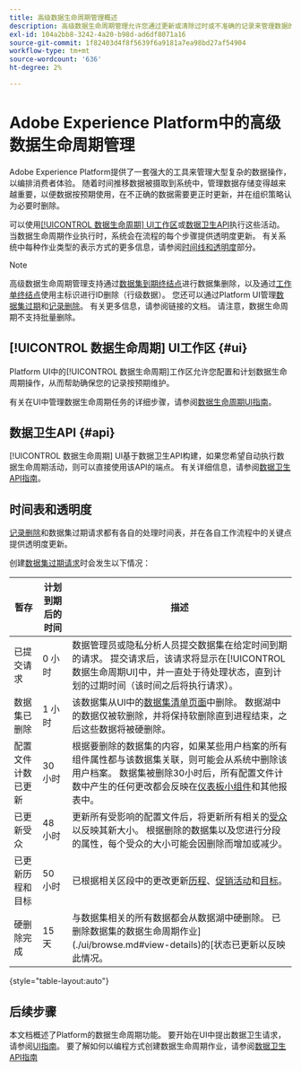 ```yaml
---
title: 高级数据生命周期管理概述
description: 高级数据生命周期管理允许您通过更新或清除过时或不准确的记录来管理数据的生命周期。
exl-id: 104a2bb8-3242-4a20-b98d-ad6df8071a16
source-git-commit: 1f82403d4f8f5639f6a9181a7ea98bd27af54904
workflow-type: tm+mt
source-wordcount: '636'
ht-degree: 2%

---
```


# Adobe Experience Platform中的高级数据生命周期管理

Adobe Experience Platform提供了一套强大的工具来管理大型复杂的数据操作，以编排消费者体验。 随着时间推移数据被摄取到系统中，管理数据存储变得越来越重要，以便数据按预期使用，在不正确的数据需要更正时更新，并在组织策略认为必要时删除。

<!-- Platform's data lifecycle capabilities allow you to manage your stored data through the following:

* Scheduling automated dataset expirations
* Deleting individual records from one or all datasets

>[!IMPORTANT]
>
>Record deletes are meant to be used for data cleansing, removing anonymous data, or data minimization. They are **not** to be used for data subject rights requests (compliance) as pertaining to privacy regulations like the General Data Protection Regulation (GDPR). For all compliance use cases, use [Adobe Experience Platform Privacy Service](../privacy-service/home.md) instead. -->

可以使用[[!UICONTROL 数据生命周期] UI工作区](#ui)或[数据卫生API](#api)执行这些活动。 当数据生命周期作业执行时，系统会在流程的每个步骤提供透明度更新。 有关系统中每种作业类型的表示方式的更多信息，请参阅[时间线和透明度](#timelines-and-transparency)部分。

>[!NOTE]
>
>高级数据生命周期管理支持通过[数据集到期终结点](./api/dataset-expiration.md)进行数据集删除，以及通过[工作单终结点](./api/workorder.md)使用主标识进行ID删除（行级数据）。 您还可以通过Platform UI管理[数据集过期](./ui/dataset-expiration.md)和[记录删除](./ui/record-delete.md)。 有关更多信息，请参阅链接的文档。 请注意，数据生命周期不支持批量删除。

## [!UICONTROL 数据生命周期] UI工作区 {#ui}

Platform UI中的[!UICONTROL 数据生命周期]工作区允许您配置和计划数据生命周期操作，从而帮助确保您的记录按预期维护。

有关在UI中管理数据生命周期任务的详细步骤，请参阅[数据生命周期UI指南](./ui/overview.md)。

## 数据卫生API {#api}

[!UICONTROL 数据生命周期] UI基于数据卫生API构建，如果您希望自动执行数据生命周期活动，则可以直接使用该API的端点。 有关详细信息，请参阅[数据卫生API指南](./api/overview.md)。

## 时间表和透明度

[记录删除](./ui/record-delete.md)和数据集过期请求都有各自的处理时间表，并在各自工作流程中的关键点提供透明度更新。

<!-- ### Dataset expirations {#dataset-expiration-transparency} -->

创建[数据集过期请求](./ui/dataset-expiration.md)时会发生以下情况：

| 暂存 | 计划到期后的时间 | 描述 |
| --- | --- | --- |
| 已提交请求 | 0 小时 | 数据管理员或隐私分析人员提交数据集在给定时间到期的请求。 提交请求后，该请求将显示在[!UICONTROL 数据生命周期UI]中，并一直处于待处理状态，直到计划的过期时间（该时间之后将执行请求）。 |
| 数据集已删除 | 1 小时 | 该数据集从UI中的[数据集清单页面](../catalog/datasets/user-guide.md)中删除。 数据湖中的数据仅被软删除，并将保持软删除直到进程结束，之后这些数据将被硬删除。 |
| 配置文件计数已更新 | 30 小时 | 根据要删除的数据集的内容，如果某些用户档案的所有组件属性都与该数据集关联，则可能会从系统中删除该用户档案。 数据集被删除30小时后，所有配置文件计数中产生的任何更改都会反映在[仪表板小组件](../dashboards/guides/profiles.md#profile-count-trend)和其他报表中。 |
| 已更新受众 | 48 小时 | 更新所有受影响的配置文件后，将更新所有相关的[受众](../segmentation/home.md)以反映其新大小。 根据删除的数据集以及您进行分段的属性，每个受众的大小可能会因删除而增加或减少。 |
| 已更新历程和目标 | 50 小时 | 已根据相关区段中的更改更新[历程](https://experienceleague.adobe.com/docs/journey-optimizer/using/orchestrate-journeys/about-journeys/journey.html)、[促销活动](https://experienceleague.adobe.com/docs/journey-optimizer/using/campaigns/get-started-with-campaigns.html)和[目标](../destinations/home.md)。 |
| 硬删除完成 | 15 天 | 与数据集相关的所有数据都会从数据湖中硬删除。 已删除数据集的数据生命周期作业](./ui/browse.md#view-details)的[状态已更新以反映此情况。 |

{style="table-layout:auto"}

<!-- ### Record deletes {#record-delete-transparency}

The following takes place when a [record delete request](./ui/record-delete.md) is created:

| Stage | Time after request submission | Description |
| --- | --- | --- |
| Request is submitted | 0 hours | A data steward or privacy analyist submits a record delete request. The request is visible in the [!UICONTROL Data Lifecycle UI] after it has been submitted. |
| Profile lookups updated | 3 hours | The change in profile counts caused by the deleted identity are reflected in [dashboard widgets](../dashboards/guides/profiles.md#profile-count-trend) and other reports. |
| Segments updated | 24 hours | Once profiles are removed, all related [segments](../segmentation/home.md) are updated to reflect their new size. |
| Journeys and destinations updated | 26 hours | [Journeys](https://experienceleague.adobe.com/docs/journey-optimizer/using/orchestrate-journeys/about-journeys/journey.html), [campaigns](https://experienceleague.adobe.com/docs/journey-optimizer/using/campaigns/get-started-with-campaigns.html), and [destinations](../destinations/home.md) are updated according to changes in related segments. |
| Records soft deleted in data lake | 7 days | The data is soft deleted from the data lake. |
| Data vacuuming completed | 14 days | The [status of the lifecycle job](./ui/browse.md#view-details) updates to indicate that the job has completed, meaning that data vacuuming has been completed on the data lake and the relevant records have been hard deleted. |

{style="table-layout:auto"} -->

## 后续步骤

本文档概述了Platform的数据生命周期功能。 要开始在UI中提出数据卫生请求，请参阅[UI指南](./ui/overview.md)。 要了解如何以编程方式创建数据生命周期作业，请参阅[数据卫生API指南](./api/overview.md)
